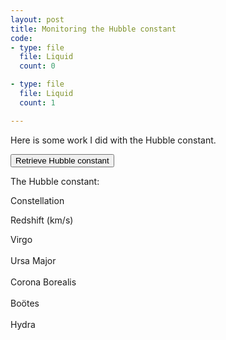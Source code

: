 ```yaml
---
layout: post
title: Monitoring the Hubble constant 
code:
- type: file
  file: Liquid
  count: 0

- type: file
  file: Liquid
  count: 1

---
```

Here is some work I did with the Hubble constant.
<div>
<button onclick="getData()" class="btn">Retrieve Hubble constant</button></p> 

</div>
<p class="constant">The Hubble constant:&nbsp; </p>
<div class="hubblechart">
<p class="head1"> Constellation</p> <p class ="head2"> Redshift (km/s)</p>
<p class="galaxy">
Virgo<br><br> Ursa Major <br><br> Corona Borealis <br><br> Boötes<br><br>Hydra

</p>
<p class="hubblediv"><span class="Hubble"></span></p>
</div>



<script type="text/javascript">

//$(document).ready(function(){
function getData() { 
    $.ajax({
        type: "GET",
        url: "http://en.wikipedia.org/w/api.php?action=parse&format=json&prop=text&page=Hubble's_law&callback=?",
        contentType: "application/json; charset=utf-8",
        async: false,
        dataType: "json",
        success: function (data, textStatus, jqXHR) {
            
			var markup = data.parse.text["*"];
            var blurb = $('<div></div>').html(markup);
            //$('article').html($(blurb).find('.wikitable td:eq(1)'));
			var str = $(blurb).find('.wikitable td:eq(1)');
			var elem = $(str).find('span:eq(1)');
			elem.remove();
			var bothnumstr =  $(str).find('span:eq(0)').html();
			var numstr = bothnumstr.substring(0,5);
			var num = parseFloat(numstr);
			$('.constant').append(num);
            var distance = ["23.92638037","306.7484663","429.4478528","766.8711656","1226.993865"];

			for(i=0; i< distance.length; i++)
			{

				var dist = parseFloat(distance[i])*num;
				var pelem = document.createElement("p");
				var txtelem = document.createTextNode(dist);
				console.log(txtelem);
				var insert = $('<p class = "result"></p>').append(txtelem);
				console.log(insert);
				$('.Hubble').append(txtelem);
	      		$('.Hubble').append('<br>');
        		$('.Hubble').append('<br>');





			}
				
			//$('.Hubble').html(numstr);
        },
        error: function (errorMessage) {
        }
    });
}	
//});







</script>


